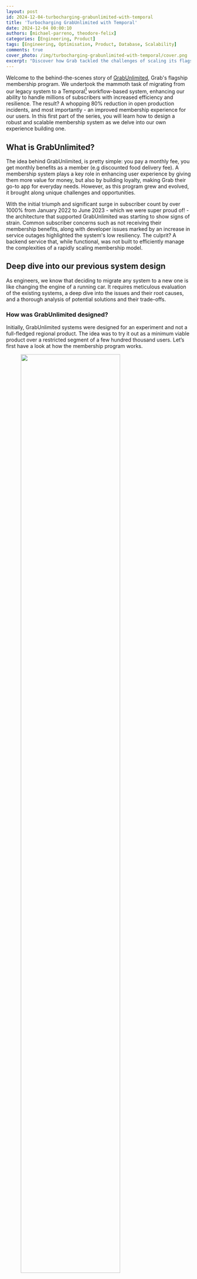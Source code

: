 ```yaml
---
layout: post
id: 2024-12-04-turbocharging-grabunlimited-with-temporal
title: 'Turbocharging GrabUnlimited with Temporal'
date: 2024-12-04 00:00:10
authors: [michael-parreno, theodore-felix]
categories: [Engineering, Product]
tags: [Engineering, Optimisation, Product, Database, Scalability]
comments: true
cover_photo: /img/turbocharging-grabunlimited-with-temporal/cover.png
excerpt: "Discover how Grab tackled the challenges of scaling its flagship membership program, GrabUnlimited. In this deep dive, we explore the migration from a legacy system to Temporal, reducing production incidents by 80%, improving scalability, and transforming the architecture for millions of users."
---
```


Welcome to the behind-the-scenes story of [GrabUnlimited](https://www.grab.com/sg/grabunlimited/), Grab's flagship membership program. We undertook the mammoth task of migrating from our legacy system to a Temporal[^1] workflow-based system, enhancing our ability to handle millions of subscribers with increased efficiency and resilience. The result? A whopping 80% reduction in open production incidents, and most importantly - an improved membership experience for our users. In this first part of the series, you will learn how to design a robust and scalable membership system as we delve into our own experience building one.

## What is GrabUnlimited?

The idea behind GrabUnlimited, is pretty simple: you pay a monthly fee, you get monthly benefits as a member (e.g discounted food delivery fee). A membership system plays a key role in enhancing user experience by giving them more value for money, but also by building loyalty, making Grab their go-to app for everyday needs. However, as this program grew and evolved, it brought along unique challenges and opportunities.

With the initial triumph and significant surge in subscriber count by over 1000% from January 2022 to June 2023 - which we were super proud of! - the architecture that supported GrabUnlimited was starting to show signs of strain. Common subscriber concerns such as not receiving their membership benefits, along with developer issues marked by an increase in service outages highlighted the system's low resiliency. The culprit? A backend service that, while functional, was not built to efficiently manage the complexities of a rapidly scaling membership model.

## Deep dive into our previous system design

As engineers, we know that deciding to migrate any system to a new one is like changing the engine of a running car. It requires meticulous evaluation of the existing systems, a deep dive into the issues and their root causes, and a thorough analysis of potential solutions and their trade-offs.

### How was GrabUnlimited designed?

Initially, GrabUnlimited systems were designed for an experiment and not a full-fledged regional product. The idea was to try it out as a minimum viable product over a restricted segment of a few hundred thousand users. Let’s first have a look at how the membership program works.

<div class="post-image-section"><figure>
  <img src="/img/turbocharging-grabunlimited-with-temporal/life-of-a-membership-worfklow.jpg" alt="" style="width:80%"><figcaption align="middle">Figure 1. GrabUnlimited life of a membership flowchart.</figcaption>
  </figure>
</div>

Under the hood, our membership system relies on two main flows
- **Membership purchase**: The user enrols for a certain duration (e.g 3 months), completes the payment through our Payment service, and receives benefits via our Reward service.
- **Membership renewal**: A daily cron job[^2] checks which memberships need renewal, processes the payment, and delivers the benefits.

We employed a state machine[^3] approach to break down the membership process into smaller chunks called state handlers. For instance, a membership might transition through 'Init', 'Charged', 'Rewarded', and 'Active' states. To operate these states, we used [Amazon's Simple Queue Service](https://docs.aws.amazon.com/AWSSimpleQueueService/latest/SQSDeveloperGuide/welcome.html) (SQS). SQS acts as a manager, delegating state handlers to workers (our service) and monitoring the status of the state handler. If a worker fails to complete a task, SQS reassigns the task to another worker, ensuring no task is lost. The load is also spread across multiple workers, helping with scalability.

To safeguard our system against duplicate tasks such as charging the user twice, when a worker takes up a task, it would use a [Redis lock](https://redis.io/glossary/redis-lock/)[^4] mechanism with a time-to-live (TTL) of five minutes preventing any other worker from picking up the same task. If a worker fails or crashes, the lock expires and another worker can pick up the job.

So far, so good.

<div class="post-image-section"><figure>
  <img src="/img/turbocharging-grabunlimited-with-temporal/grabunlimited-previous-system-design-overview.jpg" alt="" style="width:80%"><figcaption align="middle">Figure 2. GrabUnlimited previous system design overview.</figcaption>
  </figure>
</div>

### With our success came many challenges

As our subscriber base grew, we experienced an increase in system outages. To address this, we scrutinised metrics like the number of support tickets and gauged the toll on our engineering team. This included the time spent patching up issues and the opportunity cost of not developing new features or improvements.

From our subscribers’ point of view, we saw a steady increase in reported incidents.
- Users were blocked because their membership status was corrupted in our database.
- Memberships were not automatically renewed, or users were not able to resubscribe.
- Users were not receiving their benefits after renewing their membership.

From the engineering team’s perspective, we were dedicating one engineer every week to battle these incidents full time. The on-call engineers were not only tasked with manually fixing all customer reports but were also swamped with frequent system alerts. This situation had three detrimental impacts on our team:
- We were constantly putting out fires instead of addressing the root causes.
- We were spending resources that could have been used to enhance our customers' experience.
- Our team's motivation and confidence was taking a big hit.

### Finding the architectural culprit

The first step was to clearly identify and understand the issues within our systems. We looked at the frequency of failures and their root cause. From there, we were able to detect recurring patterns, which led us to four major issues in our architecture.

**Scalability**

Our system's cron job, which retrieves all daily memberships due for renewal from our database, becomes slower and more resource-intensive as the number of members increases. Despite our attempt to alleviate high database usage by dividing the process into multiple batches and running several cron jobs, we were still experiencing significant surges each time a cron job runs. So our only viable solution was vertical scaling[^5] of the database. In other words, we had a serious bottleneck in our system.

<div class="post-image-section"><figure>
  <img src="/img/turbocharging-grabunlimited-with-temporal/database-qps-membership-renewals.png" alt="" style="width:80%"><figcaption align="middle">Figure 3. Database queries per second during membership renewals at night.</figcaption>
  </figure>
</div>

**Concurrency**[^6]

Picture this - A user tries to cancel their membership in the middle of the auto-renewal process, and voila, we have what we call a “zombie” state where the membership is both cancelled and renewed. This situation happens due to the limitations of our 5-minute Redis lock. If the renewal process holding the lock doesn't complete within the timeout, the lock is released, enabling the cancel process to obtain the lock and run concurrently.

**Resiliency**[^7]

What happens when the Rewards service faces an outage? The user buys a membership but doesn't receive the rewards. It's like throwing a party but the guests never arrive. We had three issues here:
- In the event where upstream services had an outage, we relied on SQS's maximum number of retries without exponential backoff[^8], causing potential overloads on recovering services.
- Our cron job being housed within the service itself was susceptible to interruptions during outages or service restarts.
- Over time, the logic to transition between states in our state machine became complex and multi-responsibility as more states were added. This made our retry mechanism unreliable due to potential risks of double charging or double awarding users. Which leads us to our fourth culprit.

**Idempotency**[^9]

Even when some steps could be retried, our system lacked idempotency guarantees - a safety net to ensure that a step could be repeated without unintended side effects. Although our critical upstream systems like Payments and Rewards support idempotency via idempotency keys, our service wasn’t originally designed with this in mind.
- Users could be stuck in a state where the payment succeeded but they didn’t receive their benefits or received them twice, requiring manual intervention from engineers.
- We were not able to auto-retry membership renewals if the cron job, database, or any service had an outage.

<div class="post-image-section"><figure>
  <img src="/img/turbocharging-grabunlimited-with-temporal/idempotency-issue-old-system-design.jpg" alt="" style="width:80%"><figcaption align="middle">Figure 4. Example of Idempotency issue in our old system design. If a single task fails in a state handler, the whole step would be retried which could lead to a double awarding.</figcaption>
  </figure>
</div>

For example, consider a state handler “BenefitsAwarding” that follows these steps:

1. Generate an idempotency key.
2. Calls Reward service to award the first set of benefits to the subscriber using the key.
3. Calls Reward service to award the second set of benefits to the subscriber using the key.

If step 3 fails due to an outage, and the step is retried and re-queued in SQS, it would restart from step 1. This generates a new idempotency key, meaning the Reward system wouldn't recognize the retry and will award Benefits1 twice. One way to fix this with our current design is to substantially increase the number of states in our SQS state machine, to isolate tasks further rather than handling too much logic in a state handler. However, that would mean having hundreds of states making the whole process difficult to maintain.

Ultimately, most incidents traced back to one fundamental issue: Our systems were relying on a sequential process that couldn’t be easily replayed if any incident or disturbance happened during execution. We were placing all our bets on the happy path, a risky gamble indeed.

## The Solution: Migrating our system to Temporal

Armed with a clear understanding of the problems and their impacts, we set out to explore potential solutions. This journey led us to consider **refactoring our existing system** or **migrating to a new architecture** that another team introduced to us: **Temporal**.

### Enter Temporal

[Temporal](https://temporal.io/) is an open-source workflow orchestration engine. Think of it as a more robust and battle-tested implementation of our previous SQS architecture. It's designed to run millions of [workflows](https://docs.temporal.io/workflows) concurrently and can recover/resume the state of a workflow execution at the exact point of failure even in the event of an outage. It has features like [infinite retries](https://docs.temporal.io/encyclopedia/retry-policies), [exponential backoff](https://docs.temporal.io/encyclopedia/retry-policies#backoff-coefficient), [rate limiting](https://docs.temporal.io/cloud/nexus/operations#rate-limiting), and observability out of the box. This sounded exactly like what we needed! By using Temporal, we could offload the complexity of managing state transitions, retries, and task concurrency, allowing us to focus on our core business logic.

In order to make the right decision, we meticulously assessed our options over the following criteria:  scalability[^10], reliability[^11], resiliency[^12], performance, development effort, cost, security, flexibility[^13], and testability[^14]. We realised that most of what we needed to build to compensate for our system design gaps was already built into Temporal. Let’s have a sneak peek on how the architecture looks and how it solves all four major culprits we discussed.

<div class="post-image-section"><figure>
  <img src="/img/turbocharging-grabunlimited-with-temporal/grabunlimited-new-system-design-architecture.jpg" alt="" style="width:80%"><figcaption align="middle">Figure 5. GrabUnlimited new system design architecture.</figcaption>
  </figure>
</div>

### Fixing our architecture culprits

**Scalability**

Let’s start with the easiest fix, remember our old cron job for membership renewals? We replaced it with [Timer](https://docs.temporal.io/develop/go/timers) which allows a workflow to sleep and automatically wake up. Instead of renewing membership by batches, they are now renewed throughout the entire day based on the hour and minute when the user subscribed. What does this mean for us? We no longer need to fetch memberships from our database to trigger renewals. The workflow will resume at the due date to process the renewal, eliminating the database as a bottleneck.

<div class="post-image-section"><figure>
  <img src="/img/turbocharging-grabunlimited-with-temporal/total-qps-before-after-temporal.png" alt="" style="width:80%"><figcaption align="middle">Figure 6. Total queries per second (QPS) on database before and after the migration to Temporal.</figcaption>
  </figure>
</div>

**Concurrency**

Our legacy Redis lock mechanism was clearly not enough. However, with Temporal, we have alternative solutions to avoid race conditions. What happens if a user tries to cancel while the membership renewal workflow is being triggered? Temporal allows us to assign the [same workflow ID](https://docs.temporal.io/workflows#workflow-id-reuse-policy) to multiple workflows running mutually exclusive operations, ensuring only one operation runs at a time. Basically, we assigned the same workflow ID to both cancellation and renewal workflows, either cancellation happens first, removing the need to renew the consumer membership, or renewal takes the lead, and cancellation only happens after.

<div class="post-image-section"><figure>
  <img src="/img/turbocharging-grabunlimited-with-temporal/total-corrupted-membership-states.png" alt="" style="width:80%"><figcaption align="middle">Figure 7. Total corrupted membership states (zombies) manually handled by engineers significantly decreased during our migration which started in February.</figcaption>
  </figure>
</div>

**Resiliency**

Out of the box, Temporal allowed us to put in place a few key [resilience mechanisms](https://docs.temporal.io/encyclopedia/retry-policies) like exponential backoff and infinite retry which was a key gap in our previous SQS architecture. That was great because we didn’t have to implement these mechanisms on our own and it meant that when calling key upstream services like Payment, we were able to precisely set our retry policies without overwhelming the service in case of an outage on their end.

**Idempotency**

Remember our fourth culprit from above? Our state handlers with SQS were performing too many tasks simultaneously, which made it risky to trust the retry process. This multi-responsibility nature introduced significant risks, including potential database corruption, double charging, and double awarding of benefits. Further breaking down these steps would result in hundreds of intermediary steps, each requiring careful maintenance and correct sequencing. With Temporal, you can imagine a membership as an ever-running workflow consisting of a sequence of steps that are automatically managed and retried in case of failures.

While this approach didn't directly resolve idempotency issues, it made the system and the code more readable and allowed us to [design steps with single responsibilities](https://docs.temporal.io/activities#idempotency). This, in turn, made it simpler for us to develop and ensure these steps were idempotent.

Let’s take a look at our previous example with Temporal.

<div class="post-image-section"><figure>
  <img src="/img/turbocharging-grabunlimited-with-temporal/temporal-workflow.jpg" alt="" style="width:80%"><figcaption align="middle">Figure 8. Temporal workflow: If a single task fails, only that task is retried.</figcaption>
  </figure>
</div>

Let’s consider the same use case where a member needs to receive their benefits. The tasks remain the same except we don’t need to persist the idempotency key as it will be in the Temporal workflow state instead.

1. Generate idempotency keys.
2. Calls Reward service to award the first set of benefits to the subscriber using the key abc1.
3. Calls Reward service to award the second set of benefits to the subscriber using the second key xyz1.

If the “AssignBenefits2” step fails, and the process is retried by Temporal, it will restart directly from that step, thus preventing the double awarding we were experiencing with SQS. Thanks to this approach, we largely improved idempotency and resiliency in our system, which also led to great results in decreasing user reported incidents.

<div class="post-image-section"><figure>
  <img src="/img/turbocharging-grabunlimited-with-temporal/total-opi-related-to-membership.png" alt="" style="width:80%"><figcaption align="middle">Figure 9. Total open production incidents reported by users related to membership issues from January to October 2024.</figcaption>
  </figure>
</div>

## Embracing Temporal: Challenges and mindset shift

Transitioning to Temporal was quite a paradigm shift for our team. Rather than managing SQS state transitions, we could now focus on our core business logic while Temporal handled the complexities of state management, error handling, and retries. This change allowed us to streamline development, making our processes more intuitive.

However, this shift wasn’t without its challenges. Temporal features such as Workflow and Activity design, deterministic execution, and built-in retry mechanisms required a steep learning curve. We had to quickly adapt to Temporal’s new way of thinking, and while it took some time to master these tools, they ultimately led to a more robust and scalable system. The transition to Temporal brought not only technical improvements but also a new mindset for solving problems efficiently.

## Key takeaways and conclusion

After a thorough analysis, we decided to transition our architecture to Temporal, as it outperformed on nearly every evaluation criteria. Here are the key takeaways from our experience:
- **Understand the problem, fix it for the future**: Migrating legacy systems requires more than just patching up issues; it demands a deep dive into the root causes. For us, that meant addressing challenges in scalability, resiliency, and concurrency head-on to prevent future headaches.
- **Focusing on what matters**: By adopting Temporal workflow orchestration, we could shift our focus to what really counts, core business logic. The result? An 80% reduction in production incidents and a much smoother post-migration experience.
- **Resilience and flexibility at scale**: Temporal provided the infrastructure we needed to handle millions of subscribers with more robust processes for retries, idempotency, and state management. These features played a key role in ensuring the system remained stable and flexible as our user base grew.
- **The learning curve pays off**: Every system migration has its challenges, but the payoff was transformative. Despite the initial hiccups, moving to Temporal allowed us to scale GrabUnlimited seamlessly while significantly improving both our development processes and the overall user experience.

Stay tuned for Part 2, where we dive into the challenges of the migration and the lessons learned along the way. How did we seamlessly migrate millions of users to this new architecture without disrupting their memberships? How did we implement Temporal without pausing development for months? And what roadblocks did we encounter as we scaled this solution to all our users? We’ll answer these questions and more in the next post.

<small class="credits">Nothing would have been possible without the unwavering support of Abegail Nato Alcantara, Andrys Silalahi, Pavel Sidlo, and Renu Yadav.</small>

# Join us

Grab is the leading superapp platform in Southeast Asia, providing everyday services that matter to consumers. More than just a ride-hailing and food delivery app, Grab offers a wide range of on-demand services in the region, including mobility, food, package and grocery delivery services, mobile payments, and financial services across 700 cities in eight countries.

Powered by technology and driven by heart, our mission is to drive Southeast Asia forward by creating economic empowerment for everyone. If this mission speaks to you, [join our team](https://grab.careers/) today!

### Definition of terms

[^1]: Temporal: Temporal is an open-source workflow orchestration platform. It allows developers to build scalable and reliable applications using familiar development patterns and easy-to-use tools.
[^2]: Cron job: A cron job is a time-based job scheduler in Unix-like operating systems. Users can schedule jobs (commands or scripts) to run periodically at fixed times, dates, or intervals.
[^3]: State machine: A state machine is a behavioural model used in computer science. It represents a system in terms of states and transitions between those states.
[^4]: Redis lock mechanism: Redis is an in-memory data structure store that can be used as a database, cache, and message broker. A Redis lock mechanism is a way to ensure that only one computer in a distributed network can process a certain piece of code at a time.
[^5]: Vertical scaling: also known as "scaling up", is the process of adding more resources (such as memory, CPUs, or storage) to an existing server or database to enhance its performance and capacity. Which is different from Horizontal scaling, also known as "scaling out", the process of adding more servers or nodes to a system to handle increased load.
[^6]: Concurrency: In computing, concurrency is the ability of different parts or units of a program, algorithm, or problem to be executed out-of-order or in partial order, without affecting the final outcome.
[^7]: Resiliency: refers to the ability of a system or application to quickly recover from failures and continue its intended operation without significant interruption.
[^8]: Exponential backoff: Exponential backoff is an algorithm that uses feedback to multiplicatively decrease the rate of some process, in order to gradually find an acceptable rate. In the context of the article, it refers to a strategy for retrying failed tasks with increasing wait times between retries.
[^9]: Idempotency: An operation is idempotent if the result of performing it once is exactly the same as the result of performing it repeatedly without any intervening actions.
[^10]: Scalability: The ability of a system to handle increased workload or demand by adding resources.
[^11]: Reliability: The capacity of a system to consistently perform its intended functions without failure.
[^12]: Resiliency: The ability of a system to recover quickly and effectively from failures or disruptions, ensuring continuity of service.
[^13]: Flexibility: The architecture should be flexible enough to accommodate future changes in requirements.
[^14]: Testability: The architecture should allow for effective testing to ensure the system works as expected.